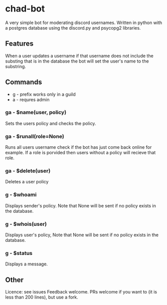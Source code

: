 # chad-bot
A very simple bot for moderating discord usernames. Written in python with a postgres database using the discord.py and psycopg2 libraries.

## Features
When a user updates a username if that username does not include the substing that is in the database the bot will set the user's name to the substring. 

## Commands
- g - prefix works only in a guild
- a - requres admin
### ga - $name(user, policy)
Sets the users policy and checks the policy.

### ga - $runall(role=None)
Runs all users username check if the bot has just come back online for example. If a role is porvided then users without a policy will recieve that role.

### ga - $delete(user)
Deletes a user policy

### g  - $whoami
Displays sender's policy. Note that None will be sent if no policy exists in the database.

### g  - $whois(user)
Displays user's policy, Note that None will be sent if no policy exists in the database.

### g  - $status
Displays a message.

## Other
Licence: see issues
Feedback welcome.
PRs welcome if you want to (it is less than 200 lines), but use a fork.
